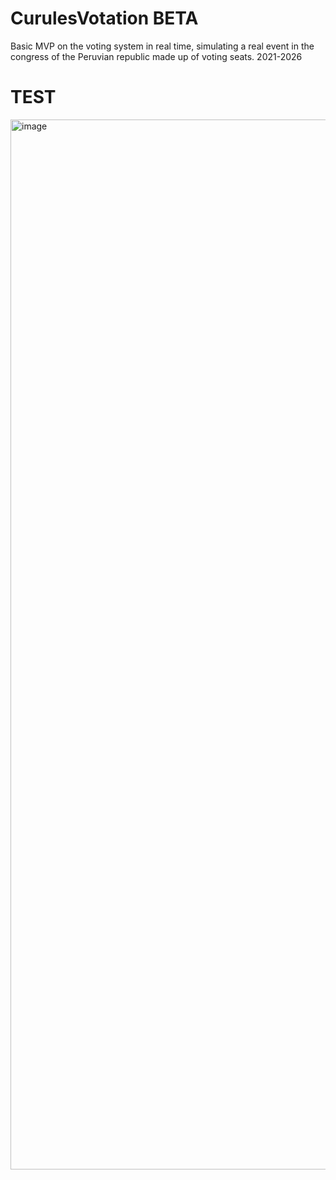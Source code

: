 # CurulesVotation BETA
Basic MVP on the voting system in real time, simulating a real event in the congress of the Peruvian republic made up of voting seats. 2021-2026
# TEST
<img width="1680" alt="image" src="https://user-images.githubusercontent.com/73305665/170114151-6a2e0be9-5de0-493a-a8d3-fbc199f059fb.png">

